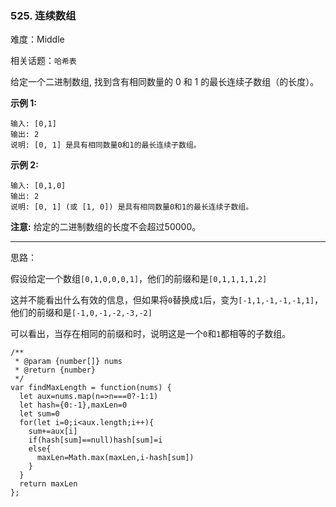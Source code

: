 ### 525. 连续数组

难度：Middle

相关话题：`哈希表`

给定一个二进制数组, 找到含有相同数量的 0 和 1 的最长连续子数组（的长度）。







**示例 1:** 



```
输入: [0,1]
输出: 2
说明: [0, 1] 是具有相同数量0和1的最长连续子数组。
```


**示例 2:** 



```
输入: [0,1,0]
输出: 2
说明: [0, 1] (或 [1, 0]) 是具有相同数量0和1的最长连续子数组。
```






**注意:** 给定的二进制数组的长度不会超过50000。




-----

思路：

假设给定一个数组`[0,1,0,0,0,1]`，他们的前缀和是`[0,1,1,1,1,2]`

这并不能看出什么有效的信息，但如果将`0`替换成`1`后，变为`[-1,1,-1,-1,-1,1]`，他们的前缀和是`[-1,0,-1,-2,-3,-2]`

可以看出，当存在相同的前缀和时，说明这是一个`0`和`1`都相等的子数组。

```
/**
 * @param {number[]} nums
 * @return {number}
 */
var findMaxLength = function(nums) {
  let aux=nums.map(n=>n===0?-1:1)
  let hash={0:-1},maxLen=0
  let sum=0
  for(let i=0;i<aux.length;i++){
    sum+=aux[i]
    if(hash[sum]==null)hash[sum]=i
    else{
      maxLen=Math.max(maxLen,i-hash[sum])
    }
  }
  return maxLen
};
```

